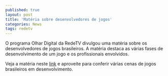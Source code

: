 ```yaml
---
published: true
layout: post
title: 'Matéria sobre desenvolvedores de jogos'
categories: News
tags: redetv
---
```

O programa Olhar Digital da RedeTV divulgou uma matéria sobre os desenvolvedores de jogos brasileiros.
A matéria destaca as várias fases de desenvolvimento de um jogo e os profissionais envolvidos.

Veja a matéria neste <a href="http://www.olhardigital.com/centralvideos.php?VideoID=538" target="_blank">link</a>
 e aproveite para conferir várias cenas de jogos brasileiros em desenvolvimento.